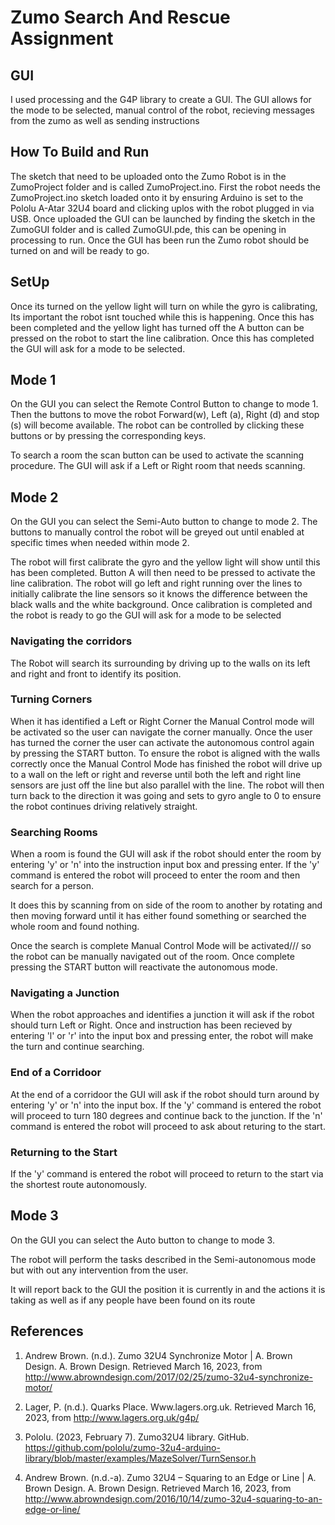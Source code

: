# Zumo Search And Rescue Assignment

## GUI
I used processing and the G4P library to create a GUI. The GUI allows for the mode to be selected, manual control of the robot, recieving messages from the zumo as well as sending instructions

## How To Build and Run
The sketch that need to be uploaded onto the Zumo Robot is in the ZumoProject folder and is called ZumoProject.ino.
First the robot needs the ZumoProject.ino sketch loaded onto it by ensuring Arduino is set to the Pololu A-Atar 32U4 board and clicking uplos with the robot plugged in via USB. Once uploaded the GUI can be launched by finding the sketch in the ZumoGUI folder and is called ZumoGUI.pde, this can be opening in processing to run.
Once the GUI has been run the Zumo robot should be turned on and will be ready to go.
## SetUp
Once its turned on the yellow light will turn on while the gyro is calibrating, Its important the robot isnt touched while this is happening.
Once this has been completed and the yellow light has turned off the A button can be pressed on the robot to start the line calibration. Once this has completed the GUI will ask for a mode to be selected.

## Mode 1
  On the GUI you can select the Remote Control Button to change to mode 1.
  Then the buttons to move the robot Forward(w), Left (a), Right (d) and stop 
  (s) will become available. The robot can be controlled by clicking these 
  buttons or by pressing the corresponding keys.
  
  To search a room the scan button can be used to activate the scanning procedure. The GUI will ask if a Left or Right room that needs scanning.

## Mode 2
  On the GUI you can select the Semi-Auto button to change to mode 2.
  The buttons to manually control the robot will be greyed out until enabled 
  at specific times when needed within mode 2.
  
  The robot will first calibrate the gyro and the yellow light will show until this has been completed. Button A will then need to be pressed to activate the line 
  calibration. The robot will go left and right running over the lines to initially calibrate the line sensors so it knows the difference between the black walls and 
  the white background.
  Once calibration is completed and the robot is ready to go the GUI will ask for a mode to be selected
  
  ### Navigating the corridors
  The Robot will search its surrounding by driving up to the walls on its left and right and front to identify its position.
  
  ### Turning Corners
  When it has identified a Left or Right Corner the Manual Control mode will be activated so the user can navigate the corner manually. Once the user has turned the 
  corner the user can activate the autonomous control again by pressing the START button. To ensure the robot is aligned with the walls correctly once the Manual 
  Control Mode has finished the robot will drive up to a wall on the left or right and reverse until both the left and right line sensors are just off the line but 
  also parallel with the line. The robot will then turn back to the direction it was going and sets to gyro angle to 0 to ensure the robot continues driving 
  relatively straight.
  
  ### Searching Rooms
  When a room is found the GUI will ask if the robot should enter the room by entering 'y' or 'n' into the instruction input box and pressing enter.
  If the 'y' command is entered the robot will proceed to enter the room and then search for a person.
  
  It does this by scanning from on side of the room to another by rotating and then moving forward until it has either found something or searched the whole room and 
  found nothing.
  
  Once the search is complete Manual Control Mode will be activated/// so the robot can be manually navigated out of the room. Once complete pressing the START 
  button will reactivate the autonomous mode.
  
  ### Navigating a Junction
  When the robot approaches and identifies a junction it will ask if the robot should turn Left or Right. Once and instruction has been recieved by entering 'l' or 
  'r' into the input box and pressing enter, the robot will make the turn and continue searching.
  
  ### End of a Corridoor
  At the end of a corridoor the GUI will ask if the robot should turn around by entering 'y' or 'n' into the input box.
  If the 'y' command is entered the robot will proceed to turn 180 degrees and continue back to the junction.
  If the 'n' command is entered the robot will proceed to ask about returing to the start.
  
  ### Returning to the Start
  If the 'y' command is entered the robot will proceed to return to the start via the shortest route autonomously.

## Mode 3
  On the GUI you can select the Auto button to change to mode 3.
  
  The robot will perform the tasks described in the Semi-autonomous mode but with out any intervention from the user.
  
  It will report back to the GUI the position it is currently in and the actions it is taking as well as if any people have been found on its route

## References
1. Andrew Brown. (n.d.). Zumo 32U4 Synchronize Motor | A. Brown Design. A. Brown Design. Retrieved March 16, 2023, from http://www.abrowndesign.com/2017/02/25/zumo-32u4-synchronize-motor/

2. Lager, P. (n.d.). Quarks Place. Www.lagers.org.uk. Retrieved March 16, 2023, from http://www.lagers.org.uk/g4p/

3. Pololu. (2023, February 7). Zumo32U4 library. GitHub. https://github.com/pololu/zumo-32u4-arduino-library/blob/master/examples/MazeSolver/TurnSensor.h

4. Andrew Brown. (n.d.-a). Zumo 32U4 – Squaring to an Edge or Line | A. Brown Design. A. Brown Design. Retrieved March 16, 2023, from http://www.abrowndesign.com/2016/10/14/zumo-32u4-squaring-to-an-edge-or-line/

